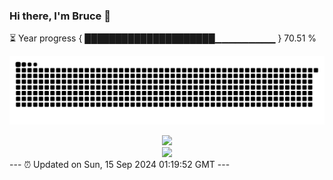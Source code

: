 ### Hi there, I'm Bruce 👋
⏳ Year progress { █████████████████████▁▁▁▁▁▁▁▁▁ } 70.51 %

![](https://raw.githubusercontent.com/Swiftie13st/Swiftie13st/main/assets/github-contribution-grid-snake-dark.svg)


<div align="center"> <img src="https://metrics.lecoq.io/Swiftie13st?template=classic&config.timezone=Asia%2FShanghai"> </div>

<div align="center"> <img src="https://github-readme-streak-stats.herokuapp.com/?user=Swiftie13st" /> </div>
---
⏰ Updated on Sun, 15 Sep 2024 01:19:52 GMT
---

